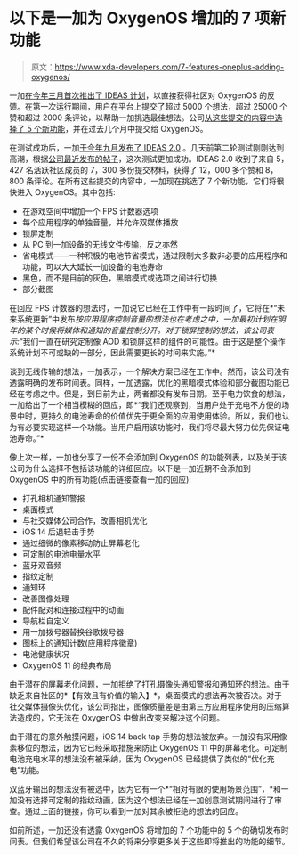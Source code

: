 # 以下是一加为 OxygenOS 增加的 7 项新功能

> 原文：<https://www.xda-developers.com/7-features-oneplus-adding-oxygenos/>

一加[在今年三月首次推出了 IDEAS 计划](https://www.xda-developers.com/oneplus-launches-ideas-program-community-feedback-oxygenos/)，以直接获得社区对 OxygenOS 的反馈。在第一次运行期间，用户在平台上提交了超过 5000 个想法，超过 25000 个赞和超过 2000 条评论，以帮助一加挑选最佳想法。公司[从这些提交的内容中选择了 5 个新功能](https://www.xda-developers.com/5-new-oxygenos-features-oneplus-working-on/)，并在过去几个月中提交给 OxygenOS。

在测试成功后，一加[于今年九月发布了 IDEAS 2.0](https://www.xda-developers.com/oneplus-launches-ideas-2-0-to-crowd-source-new-features-for-oxygenos/) 。几天前第二轮测试刚刚达到高潮，根据[公司最近发布的帖子](https://forums.oneplus.com/threads/ideas-2-0-recap-thank-you-for-sharing-your-ideas.1345297/)，这次测试更加成功。IDEAS 2.0 收到了来自 5，427 名活跃社区成员的 7，300 多份提交材料，获得了 12，000 多个赞和 8，800 条评论。在所有这些提交的内容中，一加现在挑选了 7 个新功能，它们将很快进入 OxygenOS。其中包括:

*   在游戏空间中增加一个 FPS 计数器选项
*   每个应用程序的单独音量，并允许双媒体播放
*   锁屏定制
*   从 PC 到一加设备的无线文件传输，反之亦然
*   省电模式——一种积极的电池节省模式，通过限制大多数非必要的应用程序和功能，可以大大延长一加设备的电池寿命
*   黑色，而不是目前的灰色，黑暗模式或选项之间进行切换
*   部分截图

在回应 FPS 计数器的想法时，一加说它已经在工作中有一段时间了，它将在*“未来系统更新”中发布*按应用程序控制音量的想法也在考虑之中，一加最初计划在明年的某个时候将媒体和通知的音量控制分开。对于锁屏控制的想法，该公司表示:*“我们一直在研究定制像 AOD 和锁屏这样的组件的可能性。由于这是整个操作系统计划不可或缺的一部分，因此需要更长的时间来实施。”*

谈到无线传输的想法，一加表示，一个解决方案已经在工作中。然而，该公司没有透露明确的发布时间表。同样，一加透露，优化的黑暗模式体验和部分截图功能已经在考虑之中。但是，到目前为止，两者都没有发布日期。至于电力饮食的想法，一加给出了一个相当模糊的回应，即*“我们还观察到，当用户处于充电不方便的场景中时，更持久的电池寿命的价值优先于更全面的应用使用体验。所以，我们也认为有必要实现这样一个功能。当用户启用该功能时，我们将尽最大努力优先保证电池寿命。”*

像上次一样，一加也分享了一份不会添加到 OxygenOS 的功能列表，以及关于该公司为什么选择不包括该功能的详细回应。以下是一加近期不会添加到 OxygenOS 中的所有功能(点击链接查看一加的回应):

*   打孔相机通知警报
*   桌面模式
*   与社交媒体公司合作，改善相机优化
*   iOS 14 后退轻击手势
*   通过细微的像素移动防止屏幕老化
*   可定制的电池电量水平
*   蓝牙双音频
*   指纹定制
*   通知环
*   改善图像处理
*   配件配对和连接过程中的动画
*   导航栏自定义
*   用一加拨号器替换谷歌拨号器
*   图标上的通知计数(应用程序徽章)
*   电池健康状况
*   OxygenOS 11 的经典布局

由于潜在的屏幕老化问题，一加拒绝了打孔摄像头通知警报和通知环的想法。由于缺乏来自社区的*【有效且有价值的输入】*，桌面模式的想法再次被否决。对于社交媒体摄像头优化，该公司指出，图像质量差是由第三方应用程序使用的压缩算法造成的，它无法在 OxygenOS 中做出改变来解决这个问题。

由于潜在的意外触摸问题，iOS 14 back tap 手势的想法被放弃。一加没有采用像素移位的想法，因为它已经采取措施来防止 OxygenOS 11 中的屏幕老化。可定制电池充电水平的想法没有被采纳，因为 OxygenOS 已经提供了类似的“优化充电”功能。

双蓝牙输出的想法没有被选中，因为它有一个*“相对有限的使用场景范围”，*和一加没有选择可定制的指纹动画，因为这个想法已经在一加创意测试期间进行了审查。通过上面的链接，你可以看到一加对其余被拒绝的想法的回应。

如前所述，一加还没有透露 OxygenOS 将增加的 7 个功能中的 5 个的确切发布时间表。但我们希望该公司在不久的将来分享更多关于这些即将推出的功能的细节。